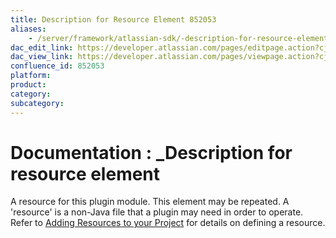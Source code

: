 ```yaml
---
title: Description for Resource Element 852053
aliases:
    - /server/framework/atlassian-sdk/-description-for-resource-element-852053.html
dac_edit_link: https://developer.atlassian.com/pages/editpage.action?cjm=wozere&pageId=852053
dac_view_link: https://developer.atlassian.com/pages/viewpage.action?cjm=wozere&pageId=852053
confluence_id: 852053
platform:
product:
category:
subcategory:
---
```

# Documentation : \_Description for resource element

A resource for this plugin module. This element may be repeated. A 'resource' is a non-Java file that a plugin may need in order to operate. Refer to [Adding Resources to your Project](/server/framework/atlassian-sdk/adding-resources-to-your-project) for details on defining a resource.





















































































































































































































































